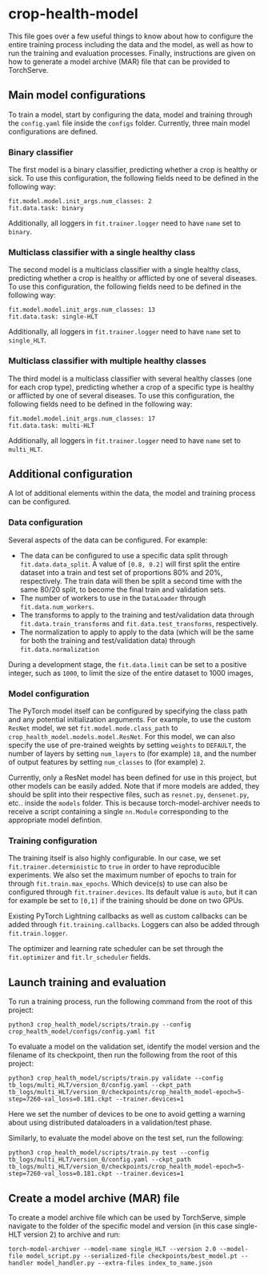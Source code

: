 # crop-health-model

This file goes over a few useful things to know about how to configure the entire training process including the data and the model, as well as how to run the training and evaluation processes. Finally, instructions are given on how to generate a model archive (MAR) file that can be provided to TorchServe.

## Main model configurations

To train a model, start by configuring the data, model and training through the `config.yaml` file inside the `configs` folder. Currently, three main model configurations are defined. 

### Binary classifier

The first model is a binary classifier, predicting whether a crop is healthy or sick. To use this configuration, the following fields need to be defined in the following way:
````
fit.model.model.init_args.num_classes: 2
fit.data.task: binary
````
Additionally, all loggers in `fit.trainer.logger` need to have `name` set to `binary`.

### Multiclass classifier with a single healthy class

The second model is a multiclass classifier with a single healthy class, predicting whether a crop is healthy or afflicted by one of several diseases. To use this configuration, the following fields need to be defined in the following way:
````
fit.model.model.init_args.num_classes: 13
fit.data.task: single-HLT
````
Additionally, all loggers in `fit.trainer.logger` need to have `name` set to `single_HLT`.

### Multiclass classifier with multiple healthy classes

The third model is a multiclass classifier with several healthy classes (one for each crop type), predicting whether a crop of a specific type is healthy or afflicted by one of several diseases. To use this configuration, the following fields need to be defined in the following way:
````
fit.model.model.init_args.num_classes: 17
fit.data.task: multi-HLT
````
Additionally, all loggers in `fit.trainer.logger` need to have `name` set to `multi_HLT`.

## Additional configuration

A lot of additional elements within the data, the model and training process can be configured.

### Data configuration

Several aspects of the data can be configured. For example:
- The data can be configured to use a specific data split through `fit.data.data_split`. A value of `[0.8, 0.2]` will first split the entire dataset into a train and test set of proportions 80% and 20%, respectively. The train data will then be split a second time with the same 80/20 split, to become the final train and validation sets.
- The number of workers to use in the `DataLoader` through `fit.data.num_workers`.
- The transforms to apply to the training and test/validation data through `fit.data.train_transforms` and `fit.data.test_transforms`, respectively.
- The normalization to apply to apply to the data (which will be the same for both the training and test/validation data) through `fit.data.normalization`

During a development stage, the `fit.data.limit` can be set to a positive integer, such as `1000`, to limit the size of the entire dataset to 1000 images,

### Model configuration

The PyTorch model itself can be configured by specifying the class path and any potential initialization arguments. For example, to use the custom `ResNet` model, we set `fit.model.mode.class_path` to `crop_health_model.models.model.ResNet`. For this model, we can also specify the use of pre-trained weights by setting `weights` to `DEFAULT`, the number of layers by setting `num_layers` to (for example) `18`, and the number of output features by setting `num_classes` to (for example) `2`.

Currently, only a ResNet model has been defined for use in this project, but other models can be easily added. Note that if more models are added, they should be split into their respective files, such as `resnet.py`, `densenet.py`, etc.. inside the `models` folder. This is because torch-model-archiver needs to receive a script containing a single `nn.Module` corresponding to the appropriate model defintion.

### Training configuration

The training itself is also highly configurable. In our case, we set `fit.trainer.deterministic` to `true` in order to have reproducible experiments. We also set the maximum number of epochs to train for through `fit.train.max_epochs`. Which device(s) to use can also be configured through `fit.trainer.devices`. Its default value is `auto`, but it can for example be set to `[0,1]` if the training should be done on two GPUs.

Existing PyTorch Lightning callbacks as well as custom callbacks can be added through `fit.training.callbacks`. Loggers can also be added through `fit.train.logger`.

The optimizer and learning rate scheduler can be set through the `fit.optimizer` and `fit.lr_scheduler` fields.

## Launch training and evaluation

To run a training process, run the following command from the root of this project:
```
python3 crop_health_model/scripts/train.py --config crop_health_model/configs/config.yaml fit
```

To evaluate a model on the validation set, identify the model version and the filename of its checkpoint, then run the following from the root of this project:
```
python3 crop_health_model/scripts/train.py validate --config tb_logs/multi_HLT/version_0/config.yaml --ckpt_path tb_logs/multi_HLT/version_0/checkpoints/crop_health_model-epoch=5-step=7260-val_loss=0.181.ckpt --trainer.devices=1
```
Here we set the number of devices to be one to avoid getting a warning about using distributed dataloaders in a validation/test phase.

Similarly, to evaluate the model above on the test set, run the following:
```
python3 crop_health_model/scripts/train.py test --config tb_logs/multi_HLT/version_0/config.yaml --ckpt_path tb_logs/multi_HLT/version_0/checkpoints/crop_health_model-epoch=5-step=7260-val_loss=0.181.ckpt --trainer.devices=1
```

## Create a model archive (MAR) file

To create a model archive file which can be used by TorchServe, simple navigate to the folder of the specific model and version (in this case single-HLT version 2) to archive and run:
```
torch-model-archiver --model-name single_HLT --version 2.0 --model-file model_script.py --serialized-file checkpoints/best_model.pt --handler model_handler.py --extra-files index_to_name.json
```
